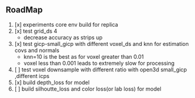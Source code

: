 ## RoadMap
1. [x] experiments core env build for replica
2. [x] test grid_ds 4
   - decrease accuracy as strips up
3. [x] test gicp-small_gicp with different voxel_ds and knn for estimation covs and normals
   - knn=10 is the best as for voxel greater than 0.01
   - voxel less than 0.001 leads to extremely slow for processing
4. [ ] test voxel downsample with different ratio  with open3d small_gicp ,different icps
5. [x] build depth_loss for model
6. [ ] build silhoutte_loss and color loss(or lab loss) for model
